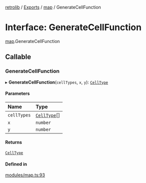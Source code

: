 [retrolib](../README.md) / [Exports](../modules.md) / [map](../modules/map.md) / GenerateCellFunction

# Interface: GenerateCellFunction

[map](../modules/map.md).GenerateCellFunction

## Callable

### GenerateCellFunction

▸ **GenerateCellFunction**(`cellTypes`, `x`, `y`): [`CellType`](../modules/map.md#celltype)

#### Parameters

| Name | Type |
| :------ | :------ |
| `cellTypes` | [`CellType`](../modules/map.md#celltype)[] |
| `x` | `number` |
| `y` | `number` |

#### Returns

[`CellType`](../modules/map.md#celltype)

#### Defined in

[modules/map.ts:93](https://github.com/philbgarner/retrolib/blob/d7cbf0a/src/modules/map.ts#L93)

